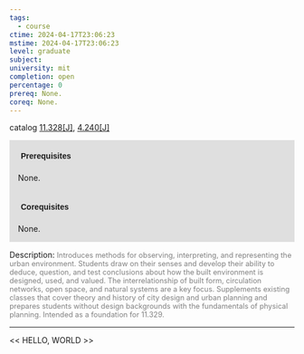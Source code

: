 ```yaml
---
tags:
  - course
ctime: 2024-04-17T23:06:23
mstime: 2024-04-17T23:06:23
level: graduate
subject: 
university: mit
completion: open
percentage: 0
prereq: None.
coreq: None.
---
```


catalog [11.328[J]](http://student.mit.edu/catalog/m11c.html#11.328), [4.240[J]](http://student.mit.edu/catalog/m4b.html#4.240)

<span style="display: block; padding: 15px; background-color: rgb(100, 100, 100, 0.2);"><font id="m_prereq537_0" style="display: block; font-family: Arial, sans-serif; font-weight: bold; padding: 5px">Prerequisites</font><br><span id="prereq537_0">None.</span></span>
<span style="display: block; padding: 15px; background-color: rgb(100, 100, 100, 0.2);"><font id="m_coreq537_0" style="display: block; font-family: Arial, sans-serif; font-weight: bold; padding: 5px">Corequisites</font><br><span id="coreq537_0">None.</span></span>

<font style="">Description:</font>
<font style="color: grey; font-size: 0.8rem;">Introduces methods for observing, interpreting, and representing the urban environment. Students draw on their senses and develop their ability to deduce, question, and test conclusions about how the built environment is designed, used, and valued. The interrelationship of built form, circulation networks, open space, and natural systems are a key focus. Supplements existing classes that cover theory and history of city design and urban planning and prepares students without design backgrounds with the fundamentals of physical planning. Intended as a foundation for 11.329.</font>



---

<< HELLO, WORLD >>
